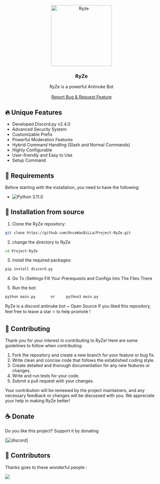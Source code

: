 


<!-- PROJECT LOGO -->
<br />
<p align="center">
  <a href="https://github.com/OnceWasBiLLa/Project-RyZe">
    <img src="https://cdn.discordapp.com/attachments/1229371303480524934/1229403900021313597/apple-touch-icon.png?ex=662f8e9a&is=661d199a&hm=018763dce1d66ff0b032f163a195f8cb3bd233c1858c19ab5b4ab3500007eb2a&" alt="Ryze" width="200" height="200">
  </a>

  <h3 align="center">RyZe</h3>

  <p align="center">
    RyZe is  a powerful Antinuke Bot
    <br />
    <br />
    <a href="https://github.com/OnceWasBiLLa/Project-RyZe">Report Bug & Request Feature</a>
  </p>
</p>
<!-- ABOUT THE PROJECT -->

## 🔥 Unique Features

- Developed Discord.py v2.4.0
- Advanced Security System
- Customizable Prefix
- Powerful Moderation Features
- Hybrid Command Handling (Slash and Normal Commands)
- Highly Configurable
- User-friendly and Easy to Use
- Setup Command




## 🔧 Requirements

Before starting with the installation, you need to have the following:

- ![Python 3.11.0](https://img.shields.io/badge/Python_3.10-3) 



## 🚀 Installation from source

1. Clone the RyZe repository:

```bash
git clone https://github.com/OnceWasBiLLa/Project-RyZe.git
```

2. change the directory to RyZe

```bash
cd Project-RyZe
```

3. Install the required packages:

```bash
pip install discord.py
```

4. Go To /Settings Fill Your Prerequests and Configs Into The Files There

5. Run the bot:

```bash
python main.py       or     python3 main.py
```



RyZe is a discord antinuke bot ~ Open Source
If you liked this repository, feel free to leave a star ⭐ to help promote !

## 📜 Contributing

Thank you for your interest in contributing to RyZe! Here are some guidelines to follow when contributing:

1. Fork the repository and create a new branch for your feature or bug fix.
2. Write clean and concise code that follows the established coding style.
3. Create detailed and thorough documentation for any new features or changes.
4. Write and run tests for your code.
5. Submit a pull request with your changes.

Your contribution will be reviewed by the project maintainers, and any necessary feedback or changes will be discussed with you. We appreciate your help in making RyZe better!

## ☕ Donate

Do you like this project? Support it by donating

[![discord](https://discord.gg/packers)]

## 👥 Contributors

Thanks goes to these wonderful people :

<a href="https://github.com/OnceWasBiLLa/Project-RyZe/graphs/contributors">
  <img src="https://img.shields.io/badge/Python_3.10-3" />
</a>
